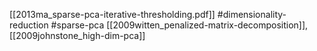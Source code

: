 [[2013ma_sparse-pca-iterative-thresholding.pdf]]
#dimensionality-reduction #sparse-pca
[[2009witten_penalized-matrix-decomposition]], [[2009johnstone_high-dim-pca]]


